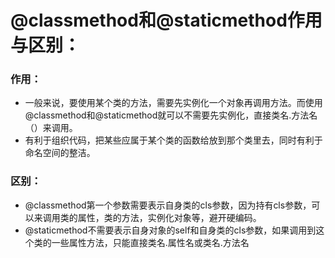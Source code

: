 # @classmethod和@staticmethod作用与区别：
### 作用：
* 一般来说，要使用某个类的方法，需要先实例化一个对象再调用方法。而使用@classmethod和@staticmethod就可以不需要先实例化，直接类名.方法名（）来调用。
* 有利于组织代码，把某些应属于某个类的函数给放到那个类里去，同时有利于命名空间的整洁。
### 区别：
* @classmethod第一个参数需要表示自身类的cls参数，因为持有cls参数，可以来调用类的属性，类的方法，实例化对象等，避开硬编码。
* @staticmethod不需要表示自身对象的self和自身类的cls参数，如果调用到这个类的一些属性方法，只能直接类名.属性名或类名.方法名
